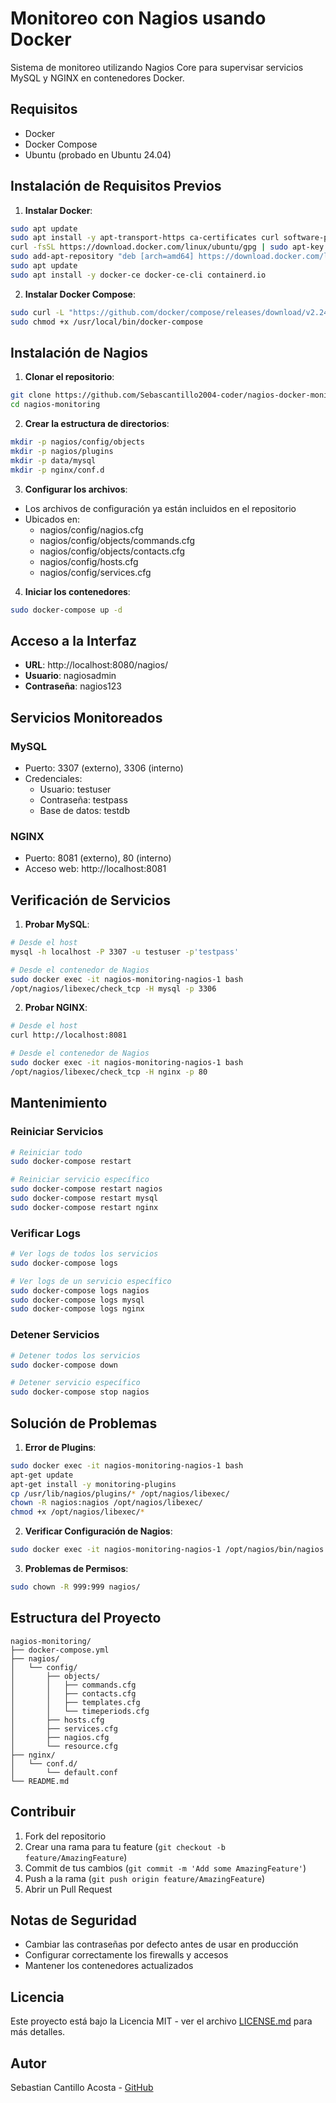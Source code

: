 # Monitoreo con Nagios usando Docker

Sistema de monitoreo utilizando Nagios Core para supervisar servicios MySQL y NGINX en contenedores Docker.

## Requisitos

- Docker
- Docker Compose
- Ubuntu (probado en Ubuntu 24.04)

## Instalación de Requisitos Previos

1. **Instalar Docker**:
```bash
sudo apt update
sudo apt install -y apt-transport-https ca-certificates curl software-properties-common
curl -fsSL https://download.docker.com/linux/ubuntu/gpg | sudo apt-key add -
sudo add-apt-repository "deb [arch=amd64] https://download.docker.com/linux/ubuntu $(lsb_release -cs) stable"
sudo apt update
sudo apt install -y docker-ce docker-ce-cli containerd.io
```

2. **Instalar Docker Compose**:
```bash
sudo curl -L "https://github.com/docker/compose/releases/download/v2.24.0/docker-compose-$(uname -s)-$(uname -m)" -o /usr/local/bin/docker-compose
sudo chmod +x /usr/local/bin/docker-compose
```

## Instalación de Nagios

1. **Clonar el repositorio**:
```bash
git clone https://github.com/Sebascantillo2004-coder/nagios-docker-monitoring.git
cd nagios-monitoring
```

2. **Crear la estructura de directorios**:
```bash
mkdir -p nagios/config/objects
mkdir -p nagios/plugins
mkdir -p data/mysql
mkdir -p nginx/conf.d
```

3. **Configurar los archivos**:
- Los archivos de configuración ya están incluidos en el repositorio
- Ubicados en:
  - nagios/config/nagios.cfg
  - nagios/config/objects/commands.cfg
  - nagios/config/objects/contacts.cfg
  - nagios/config/hosts.cfg
  - nagios/config/services.cfg

4. **Iniciar los contenedores**:
```bash
sudo docker-compose up -d
```

## Acceso a la Interfaz

- **URL**: http://localhost:8080/nagios/
- **Usuario**: nagiosadmin
- **Contraseña**: nagios123

## Servicios Monitoreados

### MySQL
- Puerto: 3307 (externo), 3306 (interno)
- Credenciales:
  - Usuario: testuser
  - Contraseña: testpass
  - Base de datos: testdb

### NGINX
- Puerto: 8081 (externo), 80 (interno)
- Acceso web: http://localhost:8081

## Verificación de Servicios

1. **Probar MySQL**:
```bash
# Desde el host
mysql -h localhost -P 3307 -u testuser -p'testpass'

# Desde el contenedor de Nagios
sudo docker exec -it nagios-monitoring-nagios-1 bash
/opt/nagios/libexec/check_tcp -H mysql -p 3306
```

2. **Probar NGINX**:
```bash
# Desde el host
curl http://localhost:8081

# Desde el contenedor de Nagios
sudo docker exec -it nagios-monitoring-nagios-1 bash
/opt/nagios/libexec/check_tcp -H nginx -p 80
```

## Mantenimiento

### Reiniciar Servicios
```bash
# Reiniciar todo
sudo docker-compose restart

# Reiniciar servicio específico
sudo docker-compose restart nagios
sudo docker-compose restart mysql
sudo docker-compose restart nginx
```

### Verificar Logs
```bash
# Ver logs de todos los servicios
sudo docker-compose logs

# Ver logs de un servicio específico
sudo docker-compose logs nagios
sudo docker-compose logs mysql
sudo docker-compose logs nginx
```

### Detener Servicios
```bash
# Detener todos los servicios
sudo docker-compose down

# Detener servicio específico
sudo docker-compose stop nagios
```

## Solución de Problemas

1. **Error de Plugins**:
```bash
sudo docker exec -it nagios-monitoring-nagios-1 bash
apt-get update
apt-get install -y monitoring-plugins
cp /usr/lib/nagios/plugins/* /opt/nagios/libexec/
chown -R nagios:nagios /opt/nagios/libexec/
chmod +x /opt/nagios/libexec/*
```

2. **Verificar Configuración de Nagios**:
```bash
sudo docker exec -it nagios-monitoring-nagios-1 /opt/nagios/bin/nagios -v /opt/nagios/etc/nagios.cfg
```

3. **Problemas de Permisos**:
```bash
sudo chown -R 999:999 nagios/
```

## Estructura del Proyecto
```
nagios-monitoring/
├── docker-compose.yml
├── nagios/
│   └── config/
│       ├── objects/
│       │   ├── commands.cfg
│       │   ├── contacts.cfg
│       │   ├── templates.cfg
│       │   └── timeperiods.cfg
│       ├── hosts.cfg
│       ├── services.cfg
│       ├── nagios.cfg
│       └── resource.cfg
├── nginx/
│   └── conf.d/
│       └── default.conf
└── README.md
```

## Contribuir

1. Fork del repositorio
2. Crear una rama para tu feature (`git checkout -b feature/AmazingFeature`)
3. Commit de tus cambios (`git commit -m 'Add some AmazingFeature'`)
4. Push a la rama (`git push origin feature/AmazingFeature`)
5. Abrir un Pull Request

## Notas de Seguridad

- Cambiar las contraseñas por defecto antes de usar en producción
- Configurar correctamente los firewalls y accesos
- Mantener los contenedores actualizados

## Licencia

Este proyecto está bajo la Licencia MIT - ver el archivo [LICENSE.md](LICENSE.md) para más detalles.

## Autor

Sebastian Cantillo Acosta - [GitHub](https://github.com/Sebascantillo2004-coder)
